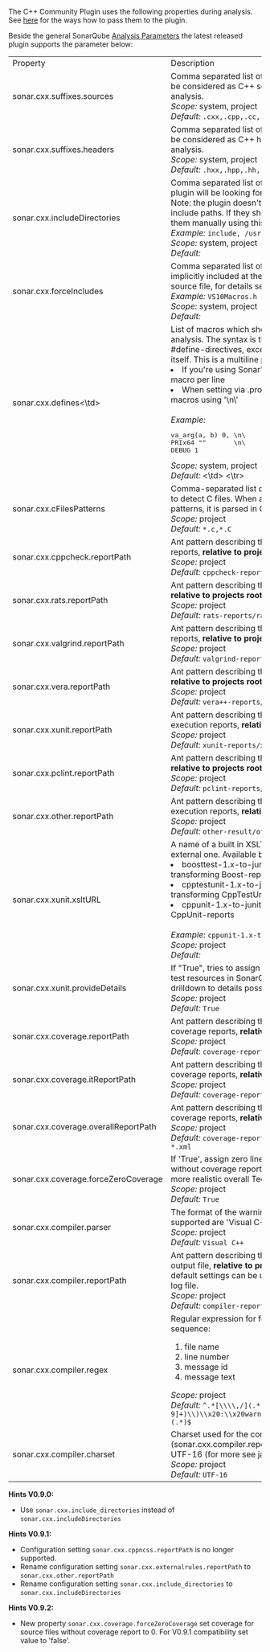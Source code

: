 The C++ Community Plugin uses the following properties during analysis. See [here](
http://docs.codehaus.org/display/SONAR/Analyzing+Source+Code) for the ways how to pass them to the plugin.

Beside the general SonarQube [Analysis Parameters](http://docs.codehaus.org/display/SONAR/Analysis+Parameters) the latest released plugin supports the parameter below:

<table>
<tr>
<td>Property</td>
<td>Description</td>
</tr>

<tr>
<td><smaller>sonar.cxx.suffixes.sources</smaller></td>
<td>Comma separated list of file name extensions to be considered as C++ source files during analysis.
<br>
<i>Scope:</i> system, project
<br>
<i>Default:</i> <code>.cxx,.cpp,.cc,.c</code>
</td>
</tr>

<tr>
<td>sonar.cxx.suffixes.headers</td>
<td>Comma separated list of file name extensions to be considered as C++ header files during analysis.
<br>
<i>Scope:</i> system, project
<br>
<i>Default:</i> <code>.hxx,.hpp,.hh,.h</code>
</td>
</tr>

<tr>
<td>sonar.cxx.includeDirectories</td>
<td>Comma separated list of directories where the plugin will be looking for included files.
<br>
Note: the plugin doesn't know any standard include paths. If they should be used, configure them manually using this property.
<br>
<i>Example:</i> <code>include, /usr/include</code>
<br>
<i>Scope:</i> system, project
<br>
<i>Default:</i>
</td>
</tr>

<tr>
<td>sonar.cxx.forceIncludes</td>
<td> Comma separated list of header files to be implicitly included at the beginning of each source file, for details see [[Force Include]]
<br>
<i>Example:</i> <code>VS10Macros.h</code>
<br>
<i>Scope:</i> system, project
<br>
<i>Default:</i>
</td>
</tr>

<tr>
<td>sonar.cxx.defines<\td>
<td>
List of macros which should be used during analysis. The syntax is the same the body of #define-directives, except the #define keyword itself. This is a multiline property, which means:
<li> If you're using Sonar's Web UI just write a macro per line </li>
<li> When setting via .properties-file separate macros using '\n\' </li>
<br>
<i>Example:</i>
<pre>
va_arg(a, b) 0, \n\
PRIx64 ""       \n\
DEBUG 1
</pre>
<i>Scope:</i> system, project
<br>
<i>Default:</i>
<\td>
<\tr>

<tr>
<td>sonar.cxx.cFilesPatterns</td>
<td>
Comma-separated list of wildcard patterns used to detect C files. When
a file matches any of the patterns, it is parsed in C-compatibility mode.
<br>
<i>Scope:</i> project
<br>
<i>Default:</i> <code>*.c,*.C</code>
</td>
</tr>

<tr>
<td>sonar.cxx.cppcheck.reportPath</td>
<td>Ant pattern describing the path to Cppcheck reports, <b>relative to projects root</b>.
<br>
<i>Scope:</i> project
<br>
<i>Default:</i> <code>cppcheck-reports/cppcheck-result-*.xml</code>
</td>
</tr>

<tr>
<td>sonar.cxx.rats.reportPath</td>
<td>Ant pattern describing the path to RATS reports, <b>relative to projects root</b>.
<br>
<i>Scope:</i> project
<br>
<i>Default:</i> <code>rats-reports/rats-result-*.xml</code>
</td>
</tr>

<tr>
<td>sonar.cxx.valgrind.reportPath</td>
<td>Ant pattern describing the path to Valgrind reports, <b>relative to projects root</b>.
<br>
<i>Scope:</i> project
<br>
<i>Default:</i> <code>valgrind-reports/valgrind-result-*.xml</code>
</td>
</tr>

<tr>
<td>sonar.cxx.vera.reportPath</td>
<td>Ant pattern describing the path to Vera++ reports, <b>relative to projects root</b>.
<br>
<i>Scope:</i> project
<br>
<i>Default:</i> <code>vera++-reports/vera++-result-*.xml</code>
</td>
</tr>

<tr>
<td>sonar.cxx.xunit.reportPath</td>
<td>Ant pattern describing the path to unit test execution reports, <b>relative to projects root</b>.
<br>
<i>Scope:</i> project
<br>
<i>Default:</i> <code>xunit-reports/xunit-result-*.xml</code>
</td>
</tr>

<tr>
<td>sonar.cxx.pclint.reportPath</td>
<td>Ant pattern describing the path to PC-lint reports, <b>relative to projects root</b>.
<br>
<i>Scope:</i> project
<br>
<i>Default:</i> <code>pclint-reports/pclint-result-*.xml</code>
</td>
</tr>

<tr>
<td>sonar.cxx.other.reportPath</td>
<td>Ant pattern describing the path to unit test execution reports, <b>relative to projects root</b>.
<br>
<i>Scope:</i> project
<br>
<i>Default:</i> <code>other-result/other-result-*.xml</code>
</td>
</tr>

<tr>
<td>sonar.cxx.xunit.xsltURL</td>
<td>A name of a built in XSLT-file or an URL to an external one. Available builtins:
<li>boosttest-1.x-to-junit-1.0.xsl: For transforming Boost-reports</li>
<li>cpptestunit-1.x-to-junit-1.0.xsl: For transforming CppTestUnit-reports</li>
<li>cppunit-1.x-to-junit-1.0.xsl: For transforming CppUnit-reports</li>
<br>
<i>Example</i>: <code>cppunit-1.x-to-junit-1.0.xsl</code>
<br>
<i>Scope:</i> project
<br>
<i>Default:</i>
</td>
</tr>

<tr>
<td>sonar.cxx.xunit.provideDetails</td>
<td>
If "True", tries to assign testcases in reports to test resources in SonarQube,
thus making the drilldown to details possible
<br>
<i>Scope:</i> project
<br>
<i>Default:</i> <code>True</code>
</td>
</tr>

<tr>
<td>sonar.cxx.coverage.reportPath</td>
<td>Ant pattern describing the path of unit test coverage reports, <b>relative to projects root</b>.
<br>
<i>Scope:</i> project
<br>
<i>Default:</i> <code>coverage-reports/coverage-*.xml</code>
</td>
</tr>

<tr>
<td>sonar.cxx.coverage.itReportPath</td>
<td>Ant pattern describing the path of integration test coverage reports, <b>relative to projects root</b>.
<br>
<i>Scope:</i> project
<br>
<i>Default:</i> <code>coverage-reports/it-coverage-*.xml</code>
</td>
</tr>

<tr>
<td>sonar.cxx.coverage.overallReportPath</td>
<td>Ant pattern describing the path of overall test coverage reports, <b>relative to projects root</b>.
<br>
<i>Scope:</i> project
<br>
<i>Default:</i> <code>coverage-reports/overall-coverage-*.xml</code>
</td>
</tr>

<tr>
<td>sonar.cxx.coverage.forceZeroCoverage</td>
<td>
If 'True', assign zero line coverage to source files without coverage report(s),
which results in a more realistic overall Technical Debt value.
<br>
<i>Scope:</i> project
<br>
<i>Default:</i> <code>True</code>
</td>
</tr>

<tr>
<td>sonar.cxx.compiler.parser</td>
<td>The format of the warnings file. Currently supported are 'Visual C++' and 'GCC'.
<br>
<i>Scope:</i> project
<br>
<i>Default:</i> <code>Visual C++</code>
</td>
</tr>

<tr>
<td>sonar.cxx.compiler.reportPath</td>
<td>Ant pattern describing the path to compiler output file, <b>relative to projects root</b>.
The current default settings can be used for VC++ compiler log file.
<br>
<i>Scope:</i> project
<br>
<i>Default:</i> <code>compiler-reports/BuildLog.htm</code>
</td>
</tr>

<tr>
<td>sonar.cxx.compiler.regex</td>
<td>
Regular expression for four groups with this sequence:
<ol>
<li>file name</li>
<li>line number</li>
<li>message id</li>
<li>message text</li>
</ol>
<i>Scope:</i> project
<br>
<i>Default:</i> <code>^.*[\\\\,/](.*)\\(([0-9]+)\\)\\x20:\\x20warning\\x20(C\\d\\d\\d\\d):(.*)$</code>
</td>
<tr>

<tr>
<td>sonar.cxx.compiler.charset</td>
<td>
Charset used for the compiler log file (sonar.cxx.compiler.reportPath) e.g. UTF-8, UTF-16 (for more see java.nio.charset.Charset)
<br>
<i>Scope:</i> project
<br>
<i>Default:</i> <code>UTF-16</code>
<br>
</td>
</tr>
</table>

**Hints V0.9.0:**
* Use ```sonar.cxx.include_directories``` instead of ```sonar.cxx.includeDirectories```

**Hints V0.9.1:**
* Configuration setting ```sonar.cxx.cppncss.reportPath``` is no longer supported.
* Rename configuration setting ```sonar.cxx.externalrules.reportPath``` to ```sonar.cxx.other.reportPath```
* Rename configuration setting ```sonar.cxx.include_directories``` to ```sonar.cxx.includeDirectories```

**Hints V0.9.2:**
* New property ```sonar.cxx.coverage.forceZeroCoverage``` set coverage for source files without coverage report to 0. For V0.9.1 compatibility set value to 'false'.


